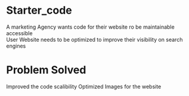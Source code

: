 # Starter_code

A marketing Agency wants code for their website ro be maintainable accessible  
 User Website needs to be optimized  to improve their visibility on search engines 

 # Problem Solved 
 Improved the code scalibility 
 Optimized Images for the website 
 